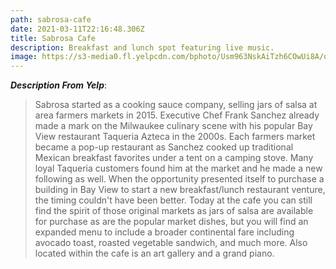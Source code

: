 ```yaml
---
path: sabrosa-cafe
date: 2021-03-11T22:16:48.306Z
title: Sabrosa Cafe
description: Breakfast and lunch spot featuring live music.
image: https://s3-media0.fl.yelpcdn.com/bphoto/Usm963NskAiTzh6COwUi8A/o.jpg
---
```

<!--StartFragment-->

***Description From Yelp***:<!--StartFragment-->

<!--StartFragment-->

> Sabrosa started as a cooking sauce company, selling jars of salsa at area farmers markets in 2015. Executive Chef Frank Sanchez already made a mark on the Milwaukee culinary scene with his popular Bay View restaurant Taqueria Azteca in the 2000s. Each farmers market became a pop-up restaurant as Sanchez cooked up traditional Mexican breakfast favorites under a tent on a camping stove. Many loyal Taqueria customers found him at the market and he made a new following as well. When the opportunity presented itself to purchase a building in Bay View to start a new breakfast/lunch restaurant venture, the timing couldn't have been better. Today at the cafe you can still find the spirit of those original markets as jars of salsa are available for purchase as are the popular market dishes, but you will find an expanded menu to include a broader continental fare including avocado toast, roasted vegetable sandwich, and much more. Also located within the cafe is an art gallery and a grand piano.

<!--EndFragment-->



<!--EndFragment-->

<!--EndFragment-->